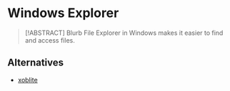 # Windows Explorer

> [!ABSTRACT] Blurb
> File Explorer in Windows makes it easier to find and access files.

## Alternatives

- [xoblite](https://github.com/xoblite/xoblite-shell)
